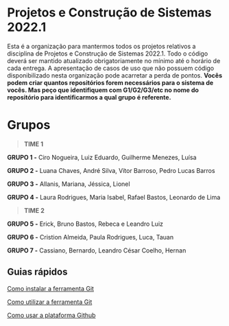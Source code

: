 # Projetos e Construção de Sistemas 2022.1

Esta é a organização para mantermos todos os projetos relativos a disciplina de Projetos e Construção de Sistemas 2022.1. Todo o código deverá ser mantido atualizado obrigatoriamente no mínimo até o horário de cada entrega. A apresentação de casos de uso que não possuem código disponibilizado nesta organização pode acarretar a perda de pontos. **Vocês podem criar quantos repositórios forem necessários para o sistema de vocês. Mas peço que identifiquem com G1/G2/G3/etc no nome do repositório para identificarmos a qual grupo é referente.**

# Grupos

> **TIME 1**

**GRUPO 1 -** Ciro Nogueira, Luiz Eduardo, Guilherme Menezes, Luísa

**GRUPO 2 -** Luana Chaves, André Silva, Vítor Barroso, Pedro Lucas Barros

**GRUPO 3 -** Allanis, Mariana, Jéssica, Lionel

**GRUPO 4 -** Laura Rodrigues, Maria Isabel, Rafael Bastos, Leonardo de Lima

> **TIME 2**

**GRUPO 5 -** Erick, Bruno Bastos, Rebeca e Leandro Luiz

**GRUPO 6 -** Cristion Almeida, Paula Rodrigues, Luca, Tauan

**GRUPO 7 -** Cassiano, Bernardo, Leandro César Coelho, Hernan

## Guias rápidos

[Como instalar a ferramenta Git](https://www.hostinger.com.br/tutoriais/tutorial-do-git-basics-introducao)

[Como utilizar a ferramenta Git](https://rogerdudler.github.io/git-guide/index.pt_BR.html)

[Como usar a plataforma Github](https://www.hostinger.com.br/tutoriais/o-que-github)
